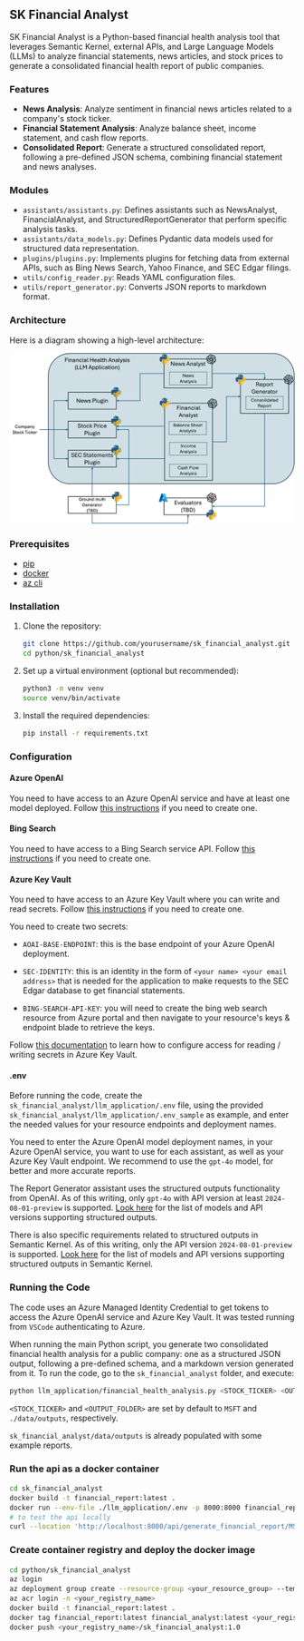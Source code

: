## SK Financial Analyst

SK Financial Analyst is a Python-based financial health analysis tool that leverages Semantic Kernel, external APIs, and Large Language Models (LLMs) to analyze financial statements, news articles, and stock prices to generate a consolidated financial health report of public companies.

### Features

- **News Analysis**: Analyze sentiment in financial news articles related to a company's stock ticker.
- **Financial Statement Analysis**: Analyze balance sheet, income statement, and cash flow reports.
- **Consolidated Report**: Generate a structured consolidated report, following a pre-defined JSON schema, combining financial statement and news analyses.

### Modules

- `assistants/assistants.py`: Defines assistants such as NewsAnalyst, FinancialAnalyst, and StructuredReportGenerator that perform specific analysis tasks.
- `assistants/data_models.py`: Defines Pydantic data models used for structured data representation.
- `plugins/plugins.py`: Implements plugins for fetching data from external APIs, such as Bing News Search, Yahoo Finance, and SEC Edgar filings.
- `utils/config_reader.py`: Reads YAML configuration files.
- `utils/report_generator.py`: Converts JSON reports to markdown format.

### Architecture

Here is a diagram showing a high-level architecture:

![Architecture Diagram](./architecture.png)

### Prerequisites
- [pip](https://pip.pypa.io/en/stable/cli/pip_install/)
- [docker](https://docs.docker.com/engine/install/)
- [az cli](https://learn.microsoft.com/en-us/cli/azure/install-azure-cli)


### Installation

1. Clone the repository:
   ```bash
   git clone https://github.com/yourusername/sk_financial_analyst.git
   cd python/sk_financial_analyst

2. Set up a virtual environment (optional but recommended):
   ```bash
   python3 -m venv venv
   source venv/bin/activate

3. Install the required dependencies:
   ```bash
   pip install -r requirements.txt

### Configuration

#### Azure OpenAI

You need to have access to an Azure OpenAI service and have at least one model deployed. Follow [this instructions](https://learn.microsoft.com/en-us/azure/ai-services/openai/how-to/create-resource) if you need to create one.

#### Bing Search

You need to have access to a Bing Search service API. Follow [this instructions](https://learn.microsoft.com/en-us/bing/search-apis/bing-web-search/create-bing-search-service-resource) if you need to create one.

#### Azure Key Vault

You need to have access to an Azure Key Vault where you can write and read secrets. Follow [this instructions](https://learn.microsoft.com/en-us/azure/key-vault/general/quick-create-portal) if you need to create one.

You need to create two secrets:
- `AOAI-BASE-ENDPOINT`: this is the base endpoint of your Azure OpenAI deployment.

- `SEC-IDENTITY`: this is an identity in the form of `<your name> <your email address>` that is needed for the application to make requests to the SEC Edgar database to get financial statements.

- `BING-SEARCH-API-KEY`: you will need to create the bing web search resource from Azure portal and then navigate to your resource's keys & endpoint blade to retrieve the keys.

Follow [this documentation](https://learn.microsoft.com/en-us/azure/key-vault/general/security-features#controlling-access-to-key-vault-data) to learn how to configure access for reading / writing secrets in Azure Key Vault.

#### .env

Before running the code, create the `sk_financial_analyst/llm_application/.env` file, using the provided `sk_financial_analyst/llm_application/.env_sample` as example, and enter the needed values for your resource endpoints and deployment names.

You need to enter the Azure OpenAI model deployment names, in your Azure OpenAI service, you want to use for each assistant, as well as your Azure Key Vault endpoint. We recommend to use the `gpt-4o` model, for better and more accurate reports.

The Report Generator assistant uses the structured outputs functionality from OpenAI. As of this writing, only `gpt-4o` with API version at least `2024-08-01-preview` is supported. [Look here](https://learn.microsoft.com/en-us/azure/ai-services/openai/how-to/structured-outputs) for the list of models and API versions supporting structured outputs.

There is also specific requirements related to structured outputs in Semantic Kernel. As of this writing, only the API version `2024-08-01-preview` is supported. [Look here](https://github.com/microsoft/semantic-kernel/blob/main/python/samples/concepts/structured_output/README.md) for the list of models and API versions supporting structured outputs in Semantic Kernel.

### Running the Code

The code uses an Azure Managed Identity Credential to get tokens to access the Azure OpenAI service and Azure Key Vault. It was tested running from `VSCode` authenticating to Azure.

When running the main Python script, you generate two consolidated financial health analysis for a public company: one as a structured JSON output, following a pre-defined schema, and a markdown version generated from it. To run the code, go to the `sk_financial_analyst` folder, and execute:

```bash
python llm_application/financial_health_analysis.py <STOCK_TICKER> <OUTPUT_FOLDER>
```

`<STOCK_TICKER>` and `<OUTPUT_FOLDER>` are set by default to `MSFT` and `./data/outputs`, respectively.

`sk_financial_analyst/data/outputs` is already populated with some example reports.


### Run the api as a docker container
```bash
cd sk_financial_analyst
docker build -t financial_report:latest .
docker run --env-file ./llm_application/.env -p 8000:8000 financial_report:latest
# to test the api locally
curl --location 'http://localhost:8000/api/generate_financial_report/MSFT'
```

### Create container registry and deploy the docker image
```bash
cd python/sk_financial_analyst
az login
az deployment group create --resource-group <your_resource_group> --template-file ./common/common.bicep
az acr login -n <your_registry_name>
docker build -t financial_report:latest .
docker tag financial_report:latest financial_analyst:latest <your_registry_name>/sk_financial_analyst:1.0
docker push <your_registry_name>/sk_financial_analyst:1.0
```
